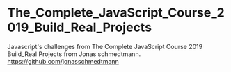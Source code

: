 # The_Complete_JavaScript_Course_2019_Build_Real_Projects
Javascript's challenges from The  Complete JavaScript Course 2019 Build_Real Projects from Jonas schmedtmann.
https://github.com/jonasschmedtmann

